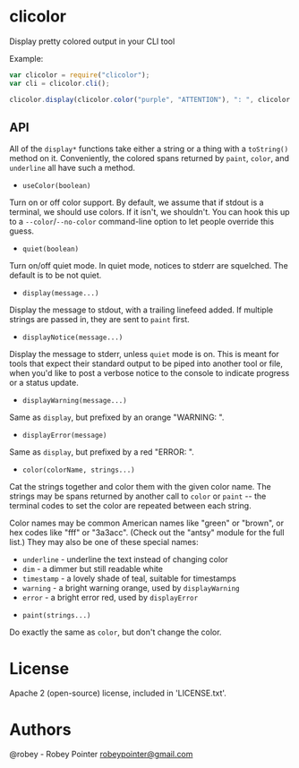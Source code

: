 
# clicolor

Display pretty colored output in your CLI tool

Example:

```javascript
var clicolor = require("clicolor");
var cli = clicolor.cli();

clicolor.display(clicolor.color("purple", "ATTENTION"), ": ", clicolor.color("green", "I am feeling green today."));
```

## API

All of the `display*` functions take either a string or a thing with a `toString()` method on it. Conveniently, the colored spans returned by `paint`, `color`, and `underline` all have such a method.

- `useColor(boolean)`

Turn on or off color support. By default, we assume that if stdout is a terminal, we should use colors. If it isn't, we shouldn't. You can hook this up to a `--color`/`--no-color` command-line option to let people override this guess.

- `quiet(boolean)`

Turn on/off quiet mode. In quiet mode, notices to stderr are squelched. The default is to be not quiet.

- `display(message...)`

Display the message to stdout, with a trailing linefeed added. If multiple strings are passed in, they are sent to `paint` first.

- `displayNotice(message...)`

Display the message to stderr, unless `quiet` mode is on. This is meant for tools that expect their standard output to be piped into another tool or file, when you'd like to post a verbose notice to the console to indicate progress or a status update.

- `displayWarning(message...)`

Same as `display`, but prefixed by an orange "WARNING: ".

- `displayError(message)`

Same as `display`, but prefixed by a red "ERROR: ".

- `color(colorName, strings...)`

Cat the strings together and color them with the given color name. The strings may be spans returned by another call to `color` or `paint` -- the terminal codes to set the color are repeated between each string.

Color names may be common American names like "green" or "brown", or hex codes like "fff" or "3a3acc". (Check out the "antsy" module for the full list.) They may also be one of these special names:

  + `underline` - underline the text instead of changing color
  + `dim` - a dimmer but still readable white
  + `timestamp` - a lovely shade of teal, suitable for timestamps
  + `warning` - a bright warning orange, used by `displayWarning`
  + `error` - a bright error red, used by `displayError`

- `paint(strings...)`

Do exactly the same as `color`, but don't change the color.


# License

Apache 2 (open-source) license, included in 'LICENSE.txt'.

# Authors

@robey - Robey Pointer <robeypointer@gmail.com>
